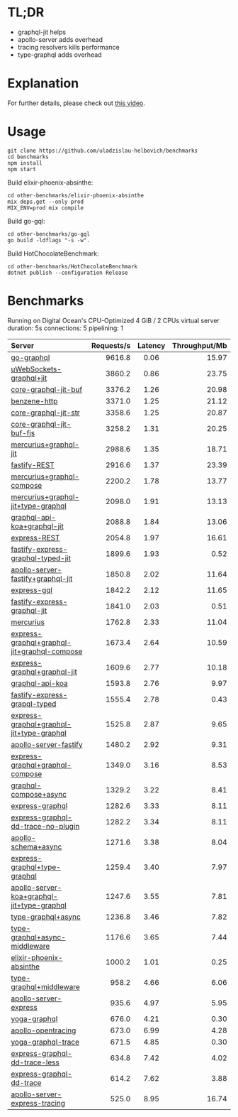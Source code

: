 # TL;DR

- graphql-jit helps
- apollo-server adds overhead
- tracing resolvers kills performance
- type-graphql adds overhead

# Explanation

For further details, please check out [this video](https://www.youtube.com/watch?v=JbV7MCeEPb8).

# Usage

```
git clone https://github.com/uladzislau-helbovich/benchmarks
cd benchmarks
npm install
npm start
```

Build elixir-phoenix-absinthe:

```
cd other-benchmarks/elixir-phoenix-absinthe
mix deps.get --only prod
MIX_ENV=prod mix compile
```

Build go-gql:

```
cd other-benchmarks/go-gql
go build -ldflags "-s -w".
```

Build HotChocolateBenchmark:

```
cd other-benchmarks/HotChocolateBenchmark
dotnet publish --configuration Release
```

# Benchmarks

Running on Digital Ocean's CPU-Optimized 4 GiB / 2 CPUs virtual server
duration: 5s
connections: 5
pipelining: 1

| Server                                                                                                                                                                               | Requests/s | Latency | Throughput/Mb |
| :----------------------------------------------------------------------------------------------------------------------------------------------------------------------------------- | ---------: | :-----: | ------------: |
| [go-graphql](https://github.com/uladzislau-helbovich/node-graphql-benchmarks/tree/master/benchmarks/go-graphql.js)                                                                   |     9616.8 |  0.06   |         15.97 |
| [uWebSockets-graphql+jit](https://github.com/uladzislau-helbovich/node-graphql-benchmarks/tree/master/benchmarks/uWebSockets-graphql+jit.js)                                         |     3860.2 |  0.86   |         23.75 |
| [core-graphql-jit-buf](https://github.com/uladzislau-helbovich/node-graphql-benchmarks/tree/master/benchmarks/core-graphql-jit-buf.js)                                               |     3376.2 |  1.26   |         20.98 |
| [benzene-http](https://github.com/uladzislau-helbovich/node-graphql-benchmarks/tree/master/benchmarks/benzene-http.js)                                                               |     3371.0 |  1.25   |         21.12 |
| [core-graphql-jit-str](https://github.com/uladzislau-helbovich/node-graphql-benchmarks/tree/master/benchmarks/core-graphql-jit-str.js)                                               |     3358.6 |  1.25   |         20.87 |
| [core-graphql-jit-buf-fjs](https://github.com/uladzislau-helbovich/node-graphql-benchmarks/tree/master/benchmarks/core-graphql-jit-buf-fjs.js)                                       |     3258.2 |  1.31   |         20.25 |
| [mercurius+graphql-jit](https://github.com/uladzislau-helbovich/node-graphql-benchmarks/tree/master/benchmarks/mercurius+graphql-jit.js)                                             |     2988.6 |  1.35   |         18.71 |
| [fastify-REST](https://github.com/uladzislau-helbovich/node-graphql-benchmarks/tree/master/benchmarks/fastify-REST.js)                                                               |     2916.6 |  1.37   |         23.39 |
| [mercurius+graphql-compose](https://github.com/uladzislau-helbovich/node-graphql-benchmarks/tree/master/benchmarks/mercurius+graphql-compose.js)                                     |     2200.2 |  1.78   |         13.77 |
| [mercurius+graphql-jit+type-graphql](https://github.com/uladzislau-helbovich/node-graphql-benchmarks/tree/master/benchmarks/mercurius+graphql-jit+type-graphql.js)                   |     2098.0 |  1.91   |         13.13 |
| [graphql-api-koa+graphql-jit](https://github.com/uladzislau-helbovich/node-graphql-benchmarks/tree/master/benchmarks/graphql-api-koa+graphql-jit.js)                                 |     2088.8 |  1.84   |         13.06 |
| [express-REST](https://github.com/uladzislau-helbovich/node-graphql-benchmarks/tree/master/benchmarks/express-REST.js)                                                               |     2054.8 |  1.97   |         16.61 |
| [fastify-express-graphql-typed-jit](https://github.com/uladzislau-helbovich/node-graphql-benchmarks/tree/master/benchmarks/fastify-express-graphql-typed-jit.js)                     |     1899.6 |  1.93   |          0.52 |
| [apollo-server-fastify+graphql-jit](https://github.com/uladzislau-helbovich/node-graphql-benchmarks/tree/master/benchmarks/apollo-server-fastify+graphql-jit.js)                     |     1850.8 |  2.02   |         11.64 |
| [express-gql](https://github.com/uladzislau-helbovich/node-graphql-benchmarks/tree/master/benchmarks/express-gql.js)                                                                 |     1842.2 |  2.12   |         11.65 |
| [fastify-express-graphql-jit](https://github.com/uladzislau-helbovich/node-graphql-benchmarks/tree/master/benchmarks/fastify-express-graphql-jit.js)                                 |     1841.0 |  2.03   |          0.51 |
| [mercurius](https://github.com/uladzislau-helbovich/node-graphql-benchmarks/tree/master/benchmarks/mercurius.js)                                                                     |     1762.8 |  2.33   |         11.04 |
| [express-graphql+graphql-jit+graphql-compose](https://github.com/uladzislau-helbovich/node-graphql-benchmarks/tree/master/benchmarks/express-graphql+graphql-jit+graphql-compose.js) |     1673.4 |  2.64   |         10.59 |
| [express-graphql+graphql-jit](https://github.com/uladzislau-helbovich/node-graphql-benchmarks/tree/master/benchmarks/express-graphql+graphql-jit.js)                                 |     1609.6 |  2.77   |         10.18 |
| [graphql-api-koa](https://github.com/uladzislau-helbovich/node-graphql-benchmarks/tree/master/benchmarks/graphql-api-koa.js)                                                         |     1593.8 |  2.76   |          9.97 |
| [fastify-express-grapql-typed](https://github.com/uladzislau-helbovich/node-graphql-benchmarks/tree/master/benchmarks/fastify-express-grapql-typed.js)                               |     1555.4 |  2.78   |          0.43 |
| [express-graphql+graphql-jit+type-graphql](https://github.com/uladzislau-helbovich/node-graphql-benchmarks/tree/master/benchmarks/express-graphql+graphql-jit+type-graphql.js)       |     1525.8 |  2.87   |          9.65 |
| [apollo-server-fastify](https://github.com/uladzislau-helbovich/node-graphql-benchmarks/tree/master/benchmarks/apollo-server-fastify.js)                                             |     1480.2 |  2.92   |          9.31 |
| [express-graphql+graphql-compose](https://github.com/uladzislau-helbovich/node-graphql-benchmarks/tree/master/benchmarks/express-graphql+graphql-compose.js)                         |     1349.0 |  3.16   |          8.53 |
| [graphql-compose+async](https://github.com/uladzislau-helbovich/node-graphql-benchmarks/tree/master/benchmarks/graphql-compose+async.js)                                             |     1329.2 |  3.22   |          8.41 |
| [express-graphql](https://github.com/uladzislau-helbovich/node-graphql-benchmarks/tree/master/benchmarks/express-graphql.js)                                                         |     1282.6 |  3.33   |          8.11 |
| [express-graphql-dd-trace-no-plugin](https://github.com/uladzislau-helbovich/node-graphql-benchmarks/tree/master/benchmarks/express-graphql-dd-trace-no-plugin.js)                   |     1282.2 |  3.34   |          8.11 |
| [apollo-schema+async](https://github.com/uladzislau-helbovich/node-graphql-benchmarks/tree/master/benchmarks/apollo-schema+async.js)                                                 |     1271.6 |  3.38   |          8.04 |
| [express-graphql+type-graphql](https://github.com/uladzislau-helbovich/node-graphql-benchmarks/tree/master/benchmarks/express-graphql+type-graphql.js)                               |     1259.4 |  3.40   |          7.97 |
| [apollo-server-koa+graphql-jit+type-graphql](https://github.com/uladzislau-helbovich/node-graphql-benchmarks/tree/master/benchmarks/apollo-server-koa+graphql-jit+type-graphql.js)   |     1247.6 |  3.55   |          7.81 |
| [type-graphql+async](https://github.com/uladzislau-helbovich/node-graphql-benchmarks/tree/master/benchmarks/type-graphql+async.js)                                                   |     1236.8 |  3.46   |          7.82 |
| [type-graphql+async-middleware](https://github.com/uladzislau-helbovich/node-graphql-benchmarks/tree/master/benchmarks/type-graphql+async-middleware.js)                             |     1176.6 |  3.65   |          7.44 |
| [elixir-phoenix-absinthe](https://github.com/uladzislau-helbovich/node-graphql-benchmarks/tree/master/benchmarks/elixir-phoenix-absinthe.js)                                         |     1000.2 |  1.01   |          0.25 |
| [type-graphql+middleware](https://github.com/uladzislau-helbovich/node-graphql-benchmarks/tree/master/benchmarks/type-graphql+middleware.js)                                         |      958.2 |  4.66   |          6.06 |
| [apollo-server-express](https://github.com/uladzislau-helbovich/node-graphql-benchmarks/tree/master/benchmarks/apollo-server-express.js)                                             |      935.6 |  4.97   |          5.95 |
| [yoga-graphql](https://github.com/uladzislau-helbovich/node-graphql-benchmarks/tree/master/benchmarks/yoga-graphql.js)                                                               |      676.0 |  4.21   |          0.30 |
| [apollo-opentracing](https://github.com/uladzislau-helbovich/node-graphql-benchmarks/tree/master/benchmarks/apollo-opentracing.js)                                                   |      673.0 |  6.99   |          4.28 |
| [yoga-graphql-trace](https://github.com/uladzislau-helbovich/node-graphql-benchmarks/tree/master/benchmarks/yoga-graphql-trace.js)                                                   |      671.5 |  4.85   |          0.30 |
| [express-graphql-dd-trace-less](https://github.com/uladzislau-helbovich/node-graphql-benchmarks/tree/master/benchmarks/express-graphql-dd-trace-less.js)                             |      634.8 |  7.42   |          4.02 |
| [express-graphql-dd-trace](https://github.com/uladzislau-helbovich/node-graphql-benchmarks/tree/master/benchmarks/express-graphql-dd-trace.js)                                       |      614.2 |  7.62   |          3.88 |
| [apollo-server-express-tracing](https://github.com/uladzislau-helbovich/node-graphql-benchmarks/tree/master/benchmarks/apollo-server-express-tracing.js)                             |      525.0 |  8.95   |         16.74 |
